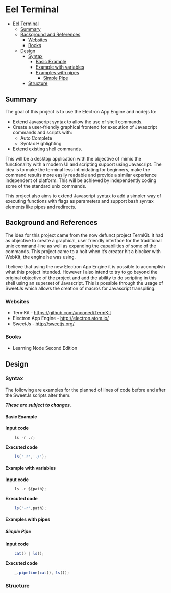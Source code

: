 # Eel Terminal

<!-- toc orderedList:0 -->

- [Eel Terminal](#eel-terminal)
	- [Summary](#summary)
	- [Background and References](#background-and-references)
		- [Websites](#websites)
		- [Books](#books)
	- [Design](#design)
		- [Syntax](#syntax)
			- [Basic Example](#basic-example)
			- [Example with variables](#example-with-variables)
			- [Examples with pipes](#examples-with-pipes)
				- [Simple Pipe](#simple-pipe)
		- [Structure](#structure)

<!-- tocstop -->


## Summary

The goal of this project is to use the Electron App Engine and nodejs to:
* Extend Javascript syntax to allow the use of shell commands.
* Create a user-friendly graphical frontend for execution of Javascript commands and scripts with:
	* Auto Complete
	* Syntax Highlighting
* Extend existing shell commands.

This will be a desktop application with the objective of mimic the functionality with a modern UI and scripting support using Javascript. The idea is to make the terminal less intimidating for beginners, make the command results more easily readable and provide a similar experience independent of platform. This will be achieved by independently coding some of the standard unix commands.

This project also aims to extend Javascript syntax to add a simpler way of executing functions with flags as parameters and support bash syntax elements like pipes and redirects.

## Background and References

The idea for this project came from the now defunct project TermKit. It had as objective to create a graphical, user friendly interface for the traditional unix command-line as well as expanding the capabilities of some of the commands. This project came to a holt when it’s creator hit a blocker with WebKit, the engine he was using.

I believe that using the new Electron App Engine it is possible to accomplish what this project intended. However I also intend to try to go beyond the original objective of the project and add the ability to do scripting in this shell using an superset of Javascript. This is possible through the usage of SweetJs which allows the creation of macros for Javascript transpiling.

### Websites
- TermKit				- https://github.com/unconed/TermKit
- Electron App Engine - http://electron.atom.io/
- SweetJs				- http://sweetjs.org/

### Books

- Learning Node Second Edition

## Design


<!--
#ForThisSprint: Write API drafts id:9
-->
### Syntax

The following are examples for the planned of lines of code before and after the SweetJs scripts alter them.

_**These are subject to changes.**_

#### Basic Example

**Input code**

``` javascript
	ls -r ./;
```

**Executed code**

``` javascript
	ls('-r','./');
```

#### Example with variables

**Input code**

``` javascript
	ls -r ${path};
```

**Executed code**

``` javascript
	ls('-r',path);
```

#### Examples with pipes

##### Simple Pipe

**Input code**

``` javascript
	cat() | ls();
```

**Executed code**

``` javascript
	_.pipeline(cat(), ls());
```

### Structure
